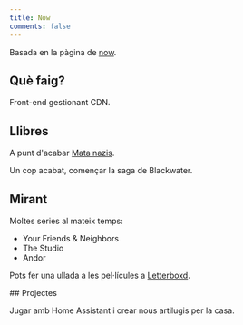 ```yaml
---
title: Now
comments: false
---
```


Basada en la pàgina de <a href="https://nownownow.com/about" target="_blank">now</a>.


## Què faig?

Front-end gestionant CDN.

## Llibres

A punt d'acabar <a href="https://flowpress.media/producte/mata-nazis/?lang=ca" target="_blank">Mata nazis</a>.

Un cop acabat, començar la saga de Blackwater.

## Mirant

Moltes series al mateix temps:

- Your Friends & Neighbors
- The Studio
- Andor

Pots fer una ullada a les pel·lícules a <a href="https://letterboxd.com/gerardag/" target="_blank">Letterboxd</a>.

## Projectes

Jugar amb Home Assistant i crear nous artilugis per la casa.